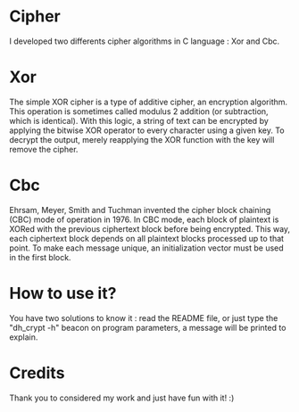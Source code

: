 # Cipher

I developed two differents cipher algorithms in C language : Xor and Cbc.

# Xor 

The simple XOR cipher is a type of additive cipher, an encryption algorithm. This operation is sometimes called modulus 2 addition (or subtraction, which is identical). With this logic, a string of text can be encrypted by applying the bitwise XOR operator to every character using a given key. To decrypt the output, merely reapplying the XOR function with the key will remove the cipher. 

# Cbc

Ehrsam, Meyer, Smith and Tuchman invented the cipher block chaining (CBC) mode of operation in 1976. In CBC mode, each block of plaintext is XORed with the previous ciphertext block before being encrypted. This way, each ciphertext block depends on all plaintext blocks processed up to that point. To make each message unique, an initialization vector must be used in the first block.

# How to use it?

You have two solutions to know it : read the README file, or just type the "dh_crypt -h" beacon on program parameters, a message will be printed to explain.

# Credits

Thank you to considered my work and just have fun with it! :)
